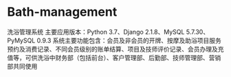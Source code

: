 # Bath-management
洗浴管理系统
主要应用版本：Python 3.7、Django 2.1.8、MySQL 5.7.30、PyMySQL 0.9.3
系统主要功能包含：会员及非会员的开牌、按摩及助浴项目服务预约及消费记录、不同会员级别的账单结算、项目及技师评价记录、会员办理及充值等，可供洗浴中财务部（包括前台）、客户管理部、后勤部、技师管理部、营销部共同使用
